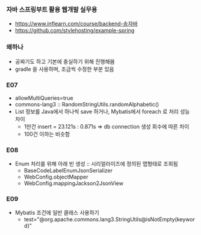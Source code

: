 ### 자바 스프링부트 활용 웹개발 실무용
* https://www.inflearn.com/course/backend-송자바
* https://github.com/stylehosting/example-spring

### 왜하나
* 공짜기도 하고 기본에 충실하기 위해 진행해봄
* gradle 을 사용하며, 조금씩 수정한 부분 있음

### E07
* allowMultiQueries=true
* commons-lang3 :: RandomStringUtils.randomAlphabetic()
* List 정보를 Java에서 하나씩 save 하거나, Mybatis에서 foreach 로 처리 성능 차이
    * 1만건 insert = 23.121s : 0.871s => db connection 생성 회수에 따른 차이
    * 100건 이하는 비슷함
    
### E08
* Enum 처리를 위해 아래 빈 생성 :: 시리얼라이즈에 정의된 맵형태로 조회됨
  * BaseCodeLabelEnumJsonSerializer
  * WebConfig.objectMapper
  * WebConfig.mappingJackson2JsonView

### E09
* Mybatis 조건에 일반 클래스 사용하기
  * test="@org.apache.commons.lang3.StringUtils@isNotEmpty(keyword)"
